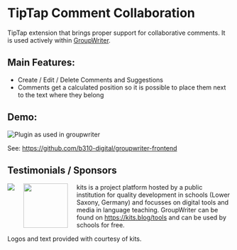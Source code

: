 # TipTap Comment Collaboration 
TipTap extension that brings proper support for collaborative comments. It is used actively within [GroupWriter](https://github.com/b310-digital/groupwriter-frontend).

## Main Features:
- Create / Edit / Delete Comments and Suggestions
- Comments get a calculated position so it is possible to place them next to the text where they belong

## Demo:
![Plugin as used in groupwriter](/documentation/groupwriter-comments.gif)

See: https://github.com/b310-digital/groupwriter-frontend

## Testimonials / Sponsors

<img src="https://www.nibis.de/img/nlq-medienbildung.png" align="left" style="margin-right:20px">
<img src="https://kits.blog/wp-content/uploads/2021/03/kits_logo.svg" width=100 align="left" style="margin-right:20px">

kits is a project platform hosted by a public institution for quality
development in schools (Lower Saxony, Germany) and focusses on digital tools
and media in language teaching. GroupWriter can
be found on https://kits.blog/tools and can be used by schools for free.

Logos and text provided with courtesy of kits.
